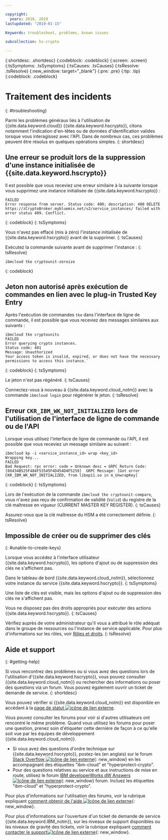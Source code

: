 ```yaml
---

copyright:
  years: 2018, 2019
lastupdated: "2019-01-15"

Keywords: troubleshoot, problems, known issues

subcollection: hs-crypto

---
```


{:shortdesc: .shortdesc}
{:codeblock: .codeblock}
{:screen: .screen}
{:tsSymptoms: .tsSymptoms}
{:tsCauses: .tsCauses}
{:tsResolve: .tsResolve}
{:new_window: target="_blank"}
{:pre: .pre}
{:tip: .tip}
{:codeblock: .codeblock}

# Traitement des incidents
{: #troubleshooting}

Parmi les problèmes généraux liés à l'utilisation de {{site.data.keyword.cloud}} {{site.data.keyword.hscrypto}}, citons notamment l'indication d'en-têtes ou de données d'identification valides lorsque vous interagissez avec l'API. Dans de nombreux cas, ces problèmes peuvent être résolus en quelques opérations simples.
{: shortdesc}

## Une erreur se produit lors de la suppression d'une instance initialisée de {{site.data.keyword.hscrypto}}

Il est possible que vous receviez une erreur similaire à la suivante lorsque vous supprimez une instance initialisée de {{site.data.keyword.hscrypto}} :

```
FAILED
Error response from server. Status code: 400; description: 400 DELETE https://zCryptoBroker.mybluemix.net/v2/service_instances/ failed with error status 409. Conflict.
```
{: codeblock}
{: tsSymptoms}

Vous n'avez pas effacé (mis à zéro) l'instance initialisée de {{site.data.keyword.hscrypto}} avant de la supprimer.
{: tsCauses}

Exécutez la commande suivante avant de supprimer l'instance :
{: tsResolve}

```
ibmcloud tke cryptounit-zeroize
```
{: codeblock}

## Jeton non autorisé après exécution de commandes en lien avec le plug-in Trusted Key Entry

Après l'exécution de commandes `tke` dans l'interface de ligne de commande, il est possible que vous receviez des messages similaires aux suivants :

```
ibmcloud tke cryptounits
FAILED
Error querying crypto instances.
Status code: 401
Message: Unauthorized
Your access token is invalid, expired, or does not have the necessary permissions to access this instance.`
```
{: codeblock}
{: tsSymptoms}

Le jeton n'est pas régénéré.
{: tsCauses}

Connectez-vous à nouveau à {{site.data.keyword.cloud_notm}} avec la commande `ibmcloud login` pour régénérer le jeton.
{: tsResolve}

## Erreur `CKR_IBM_WK_NOT_INITIALIZED` lors de l'utilisation de l'interface de ligne de commande ou de l'API

Lorsque vous utilisez l'interface de ligne de commande ou l'API, il est possible que vous receviez un message similaire au suivant :

```
ibmcloud kp -i <service_instance_id> wrap <key_id>
Wrapping key...
FAILED
Bad Request: rpc error: code = Unknown desc = GRPC Return Code: [0X434B525F484F53545F4D454D4F5259]  GRPC Message: [Got error CKR_IBM_WK_NOT_INITIALIZED, from libep11.so in m_UnwrapKey]
```
{: codeblock}
{: tsSymptoms}

Lors de l'exécution de la commande `ibmcloud tke cryptounit-compare`, vous n'avez pas reçu de confirmation de validité (`Valid`) du registre de la clé maîtresse en vigueur (CURRENT MASTER KEY REGISTER).
{: tsCauses}

Assurez-vous que la clé maîtresse du HSM a été correctement définie.
{: tsResolve}

## Impossible de créer ou de supprimer des clés
{: #unable-to-create-keys}

Lorsque vous accédez à l'interface utilisateur {{site.data.keyword.hscrypto}}, les options d'ajout ou de suppression des clés ne s'affichent pas.

Dans le tableau de bord {{site.data.keyword.cloud_notm}}, sélectionnez votre instance du service {{site.data.keyword.hscrypto}}.
{: tsSymptoms}

Une liste de clés est visible, mais les options d'ajout ou de suppression des clés ne s'affichent pas.

Vous ne disposez pas des droits appropriés pour exécuter des actions {{site.data.keyword.hscrypto}}.
{: tsCauses}

Vérifiez auprès de votre administrateur qu'il vous a attribué le rôle adéquat dans le groupe de ressources ou l'instance de service applicable. Pour plus d'informations sur les rôles, voir [Rôles et droits](/docs/services/key-protect/manage-access.html#roles).
{: tsResolve}

## Aide et support
{: #getting-help}

Si vous rencontrez des problèmes ou si vous avez des questions lors de l'utilisation d'{{site.data.keyword.hscrypto}}, vous pouvez consulter {{site.data.keyword.cloud_notm}} ou rechercher des informations ou poser des questions via un forum. Vous pouvez également ouvrir un ticket de demande de service.
{: shortdesc}

Vous pouvez vérifier si {{site.data.keyword.cloud_notm}} est disponible en accédant à la [page de statut ![icône de lien externe](../../icons/launch-glyph.svg "Icône de lien externe")](https://cloud.ibm.com/status?tags=platform,runtimes,services).

Vous pouvez consulter les forums pour voir si d'autres utilisateurs ont rencontré le
même problème. Quand vous utilisez les forums pour poser une question, prenez soin d'étiqueter cette dernière de façon à ce qu'elle soit vue par les équipes de développement {{site.data.keyword.cloud_notm}}.

- Si vous avez des questions d'ordre technique sur {{site.data.keyword.hscrypto}}, postez-les (en anglais) sur le forum [Stack Overflow ![Icône de lien externe](../../icons/launch-glyph.svg "Icône de lien externe")](http://stackoverflow.com/){: new_window} en les accompagnant des étiquettes "ibm-cloud" et "hyperprotect-crypto".
- Pour des questions relatives au service et aux instructions de mise en route, utilisez le forum [IBM developerWorks dW Answers ![Icône de lien externe](../../icons/launch-glyph.svg "Icône de lien externe")](https://developer.ibm.com/answers/index.html){: new_window} forum. Incluez les étiquettes "ibm-cloud" et "hyperprotect-crypto".

Pour plus d'informations sur l'utilisation des forums, voir la rubrique expliquant [comment obtenir de l'aide ![Icône de lien externe](../../icons/launch-glyph.svg "Icône de lien externe")](https://cloud.ibm.com/docs/support/index.html#getting-help){: new_window}.

Pour plus d'informations sur l'ouverture d'un ticket de demande de service {{site.data.keyword.IBM_notm}}, sur les niveaux de support disponibles ou les niveaux de gravité des tickets, voir la rubrique expliquant [comment contacter le support![Icône de lien externe](../../icons/launch-glyph.svg "Icône de lien externe")](https://cloud.ibm.com/docs/support/index.html#contacting-support){: new_window}.
